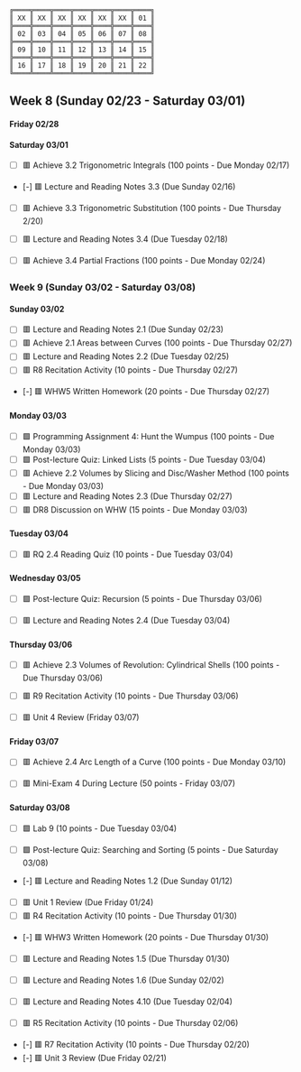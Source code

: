 	╔════╦════╦════╦════╦════╦════╦════╗
	║ XX ║ XX ║ XX ║ XX ║ XX ║ XX ║ 01 ║
	╠════╬════╬════╬════╬════╬════╬════╣
	║ 02 ║ 03 ║ 04 ║ 05 ║ 06 ║ 07 ║ 08 ║
	╠════╬════╬════╬════╬════╬════╬════╣
	║ 09 ║ 10 ║ 11 ║ 12 ║ 13 ║ 14 ║ 15 ║
	╠════╬════╬════╬════╬════╬════╬════╣
	║ 16 ║ 17 ║ 18 ║ 19 ║ 20 ║ 21 ║ 22 ║
	╚════╩════╩════╩════╩════╩════╩════╝


## Week 8 (Sunday 02/23 - Saturday 03/01)

#### Friday 02/28


#### Saturday 03/01
- [ ] 🟥 Achieve 3.2 Trigonometric Integrals (100 points - Due Monday 02/17)
- [-] 🟥 Lecture and Reading Notes 3.3 (Due Sunday 02/16)
- [ ] 🟥 Achieve 3.3 Trigonometric Substitution (100 points - Due Thursday 2/20)
- [ ] 🟥 Lecture and Reading Notes 3.4 (Due Tuesday 02/18)
- [ ] 🟥 Achieve 3.4 Partial Fractions (100 points - Due Monday 02/24)


### Week 9 (Sunday 03/02 - Saturday 03/08)

#### Sunday 03/02
- [ ] 🟥 Lecture and Reading Notes 2.1 (Due Sunday 02/23)
- [ ] 🟥 Achieve 2.1 Areas between Curves (100 points - Due Thursday 02/27)
- [ ] 🟥 Lecture and Reading Notes 2.2 (Due Tuesday 02/25)
- [ ] 🟥 R8 Recitation Activity (10 points - Due Thursday 02/27)
- [-] 🟥 WHW5 Written Homework (20 points - Due Thursday 02/27)


#### Monday 03/03
- [ ] 🟩 Programming Assignment 4: Hunt the Wumpus (100 points - Due Monday 03/03)
- [ ] 🟩 Post-lecture Quiz: Linked Lists (5 points - Due Tuesday 03/04)
- [ ] 🟥 Achieve 2.2 Volumes by Slicing and Disc/Washer Method (100 points - Due Monday 03/03)
- [ ] 🟥 Lecture and Reading Notes 2.3 (Due Thursday 02/27)
- [ ] 🟥 DR8 Discussion on WHW (15 points - Due Monday 03/03)

#### Tuesday 03/04
- [ ] 🟥 RQ 2.4 Reading Quiz (10 points - Due Tuesday 03/04)


#### Wednesday 03/05
- [ ] 🟩 Post-lecture Quiz: Recursion (5 points - Due Thursday 03/06)
- [ ] 🟥 Lecture and Reading Notes 2.4 (Due Tuesday 03/04)



#### Thursday 03/06
- [ ] 🟥 Achieve 2.3 Volumes of Revolution: Cylindrical Shells (100 points - Due Thursday 03/06)
- [ ] 🟥 R9 Recitation Activity (10 points - Due Thursday 03/06)
- [ ] 🟥 Unit 4 Review (Friday 03/07)


#### Friday 03/07
- [ ] 🟥 Achieve 2.4 Arc Length of a Curve (100 points - Due Monday 03/10)
- [ ] 🟥 Mini-Exam 4 During Lecture (50 points - Friday 03/07)


#### Saturday 03/08
- [ ] 🟩 Lab 9 (10 points - Due Tuesday 03/04)
- [ ] 🟩 Post-lecture Quiz: Searching and Sorting (5 points - Due Saturday 03/08)


- [-] 🟥 Lecture and Reading Notes 1.2 (Due Sunday 01/12)
- [ ] 🟥 Unit 1 Review (Due Friday 01/24)
- [ ] 🟥 R4 Recitation Activity (10 points - Due Thursday 01/30)
- [-] 🟥 WHW3 Written Homework (20 points - Due Thursday 01/30)
- [ ] 🟥 Lecture and Reading Notes 1.5 (Due Thursday 01/30)

- [ ] 🟥 Lecture and Reading Notes 1.6 (Due Sunday 02/02)
- [ ] 🟥 Lecture and Reading Notes 4.10 (Due Tuesday 02/04)
- [ ] 🟥 R5 Recitation Activity (10 points - Due Thursday 02/06)

- [-] 🟥 R7 Recitation Activity (10 points - Due Thursday 02/20)
- [-] 🟥 Unit 3 Review (Due Friday 02/21)




